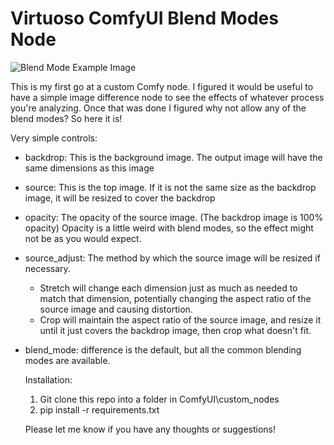 # Virtuoso ComfyUI Blend Modes Node

![Blend Mode Example Image](https://github.com/chrisfreilich/virtuoso-nodes/assets/108036952/868f4c58-f7c8-44f3-b537-6c34b38b18db)

This is my first go at a custom Comfy node. I figured it would be useful to have a simple image difference node to see the effects of whatever process you're analyzing. Once that was done I figured why not allow any of the blend modes? So here it is!

Very simple controls:

- backdrop: This is the background image. The output image will have the same dimensions as this image
- source: This is the top image. If it is not the same size as the backdrop image, it will be resized to cover the backdrop
- opacity: The opacity of the source image. (The backdrop image is 100% opacity) Opacity is a little weird with blend modes, so the effect might not be as you would expect.
- source_adjust: The method by which the source image will be resized if necessary.
     - Stretch will change each dimension just as much as needed to match that dimension, potentially changing the aspect ratio of the source image and causing distortion.
     - Crop will maintain the aspect ratio of the source image, and resize it until it just covers the backdrop image, then crop what doesn't fit.
- blend_mode: difference is the default, but all the common blending modes are available.

  Installation:

  1. Git clone this repo into a folder in ComfyUI\custom_nodes
  2. pip install -r requirements.txt
 
  Please let me know if you have any thoughts or suggestions!
